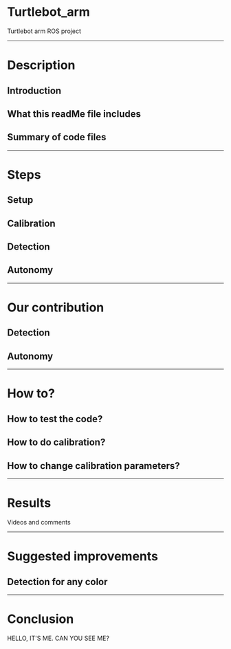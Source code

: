 # Turtlebot_arm
Turtlebot arm ROS project
___
# Description
## Introduction

## What this readMe file includes

## Summary of code files

___
# Steps
## Setup

## Calibration

## Detection

## Autonomy


___
# Our contribution
## Detection 

## Autonomy

___
# How to?
## How to test the code?

## How to do calibration?

## How to change calibration parameters?

___
# Results
Videos and comments

___
# Suggested improvements
## Detection for any color

___
# Conclusion

HELLO, IT'S ME. CAN YOU SEE ME?
